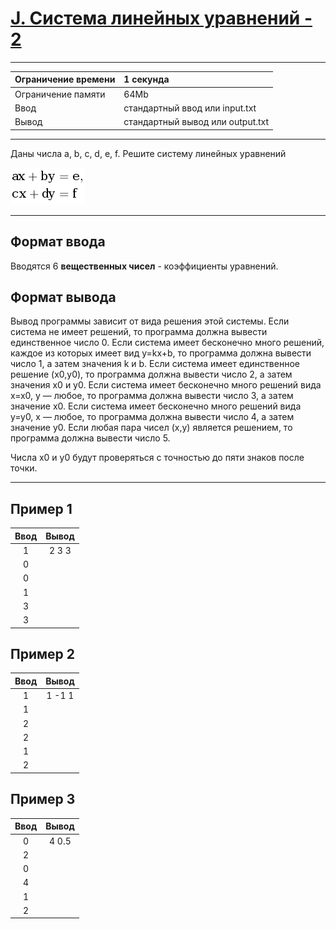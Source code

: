 # [J. Система линейных уравнений - 2](https://contest.yandex.ru/contest/27393/problems/J/)

---
| Ограничение времени  | 1 секунда  |
| :--- |:---|
| Ограничение памяти     | 64Mb |
| Ввод      | стандартный ввод или input.txt |
| Вывод | стандартный вывод или output.txt |
---

Даны числа a, b, c, d, e, f. Решите систему линейных уравнений

![система линейных уравнений](system.png)

---
## Формат ввода
Вводятся 6 **вещественных чисел** - коэффициенты уравнений.

## Формат вывода
Вывод программы зависит от вида решения этой системы. Если система не имеет решений, то программа должна вывести единственное число 0. Если система имеет бесконечно много решений, каждое из которых имеет вид y=kx+b, то программа должна вывести число 1, а затем значения k и b. Если система имеет единственное решение (x0,y0), то программа должна вывести число 2, а затем значения x0 и y0. Если система имеет бесконечно много решений вида x=x0, y — любое, то программа должна вывести число 3, а затем значение x0. Если система имеет бесконечно много решений вида y=y0, x — любое, то программа должна вывести число 4, а затем значение y0. Если любая пара чисел (x,y) является решением, то программа должна вывести число 5.

Числа x0 и y0 будут проверяться с точностью до пяти знаков после точки.

---
## Пример 1

| Ввод  | Вывод  |
| :---: | :---: |
| 1 | 2 3 3 |
| 0 | |
| 0 | |
| 1 | |
| 3 | |
| 3 | |

## Пример 2

| Ввод  | Вывод  |
| :---: | :---: |
| 1 | 1 -1 1 |
| 1 | |
| 2 | |
| 2 | |
| 1 | |
| 2 | |

## Пример 3

| Ввод  | Вывод  |
| :---: | :---: |
| 0 | 4 0.5 |
| 2 | |
| 0 | |
| 4 | |
| 1 | |
| 2 | |
